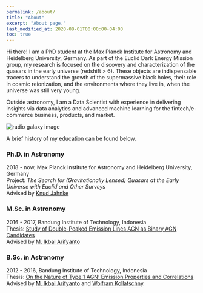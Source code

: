 ```yaml
---
permalink: /about/
title: "About"
excerpt: "About page."
last_modified_at: 2020-08-01T00:00:00-04:00
toc: true
---
```


Hi there! I am a PhD student at the Max Planck Institute for Astronomy and Heidelberg University, Germany. As part of the Euclid Dark Energy Mission group, my research is focused on the discovery and characterization of the quasars in the early universe (redshift > 6). These objects are indispensable tracers to understand the growth of the supermassive black holes, their role in cosmic reionization, and the environments where they live in, when the universe was still very young.

Outside astronomy, I am a Data Scientist with experience in delivering insights via data analytics and advanced machine learning for the fintech/e-commerce business, products, and market. 

![radio galaxy image](/assets/images2/radio_galaxy.jpg "Optical and radio view of massive radio galaxy Hercules")

A brief history of my education can be found below. 

### Ph.D. in Astronomy
2018 - now, Max Planck Institute for Astronomy and Heidelberg University, Germany \
Project: *The Search for (Gravitationally Lensed) Quasars at the Early Universe with Euclid and Other Surveys* \
Advised by [Knud Jahnke](https://www.mpia.de/homes/jahnke/)

### M.Sc. in Astronomy
2016 - 2017, Bandung Institute of Technology, Indonesia \
Thesis: [Study of Double-Peaked Emission Lines AGN as Binary AGN Candidates](https://www.researchgate.net/publication/320056967_Study_of_Double-Peaked_Emission_Lines_AGN_as_Binary_AGN_Candidate) \
Advised by [M. Ikbal Arifyanto](https://www.itb.ac.id/staff/view/mochamad-ikbal-arifyanto-see)

### B.Sc. in Astronomy
2012 - 2016, Bandung Institute of Technology, Indonesia \
Thesis: [On the Nature of Type 1 AGN: Emission Properties and Correlations](https://www.researchgate.net/publication/306344484_On_the_Nature_of_Type_1_AGN_Emission_Properties_and_Correlations) \
Advised by [M. Ikbal Arifyanto](https://www.itb.ac.id/staff/view/mochamad-ikbal-arifyanto-see) and [Wolfram Kollatschny](https://www.astro.physik.uni-goettingen.de/~wkollat/)
